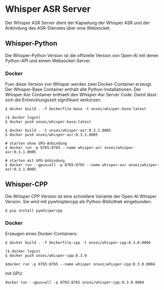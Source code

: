 # Whisper ASR Server

Der Whisper ASR Server dient der Kapselung der Whisper ASR und der Anbindung des ASR-Dienstes über eine Websocket.



## Whisper-Python

Die Whisper-Python Version ist die offizielle Version von Open-AI mit deren Python-API und einem Websocket-Server.

### Docker

Fuer diese Version von Whisper werden zwei Docker-Container erzeugt. Der Whisper-Base Container enthält alle
Python-Installationen. Der Whisper-Asr Container enthaelt den Whisper-Asr Server Code. Damit lässt sich die
Entwicklungszeit signifikant verkürzen.

    $ docker build . -f Dockerfile-base -t onsei/whisper-base:latest

    ($ docker login)
    $ docker push onsei/whisper-base:latest

    $ docker build . -t onsei/whisper-asr:0.3.1.0005
    $ docker push onsei/whisper-asr:0.3.1.0005

    # starten ohne GPU-Anbindung
    $ docker run -p 8765:8765 --name whisper-asr onsei/whisper-asr:0.3.1.0005
    
    # starten mit GPU-Anbindung
    $ docker run --gpus=all -p 8765:8765 --name whisper-asr onsei/whisper-asr:0.3.1.0005


## Whisper-CPP

Die Whisper CPP Version ist eine schnellere Variante der Open-AI Whisper Version. Sie wird mit pywhisptercpp
als Python-Bibliothek eingebunden:

    $ pip install pywhispercpp


### Docker

Erzeugen eines Docker-Containers:

    $ docker build . -f Dockerfile-cpp -t onsei/whisper-cpp:0.3.0.0004

    ($ docker login)
    $ docker push onsei/whisper-cpp:0.3.0
    
    $docker run -p 8765:8765 --name whisper onsei/whisper-cpp:0.3.0.0004

mit GPU:

    docker run --gpus=all -p 8765:8765 onsei/whisper-cpp:0.3.0.0004


